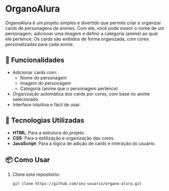 # OrganoAlura

OrganoAlura é um projeto simples e divertido que permite criar e organizar cards de personagens de animes. Com ele, você pode inserir o nome de um personagem, adicionar uma imagem e definir a categoria (anime) ao qual ele pertence. Os cards são exibidos de forma organizada, com cores personalizadas para cada anime.

## 🚀 Funcionalidades

- Adicionar cards com:
  - Nome do personagem
  - Imagem do personagem
  - Categoria (anime que o personagem pertence)
- Organização automática dos cards por cores, com base no anime selecionado.
- Interface intuitiva e fácil de usar.

## 🎨 Tecnologias Utilizadas

- **HTML**: Para a estrutura do projeto.
- **CSS**: Para a estilização e organização das cores.
- **JavaScript**: Para a lógica de adição de cards e interação do usuário.

## 📦 Como Usar

1. Clone este repositório:
   ```bash
   git clone https://github.com/seu-usuario/organo-alura.git
